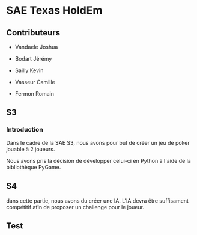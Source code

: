 # SAE Texas HoldEm
## Contributeurs
- Vandaele Joshua

- Bodart Jérémy

- Sailly Kevin

- Vasseur Camille

- Fermon Romain
## S3
### Introduction

Dans le cadre de la SAE S3, nous avons pour but de créer un jeu de poker jouable à 2 joueurs.

Nous avons pris la décision de développer celui-ci en Python à l'aide de la bibliothèque PyGame.

## S4

dans cette partie, nous avons du créer une IA.
L'IA devra être suffisament compétitif afin de proposer un challenge pour le joueur.
## Test
